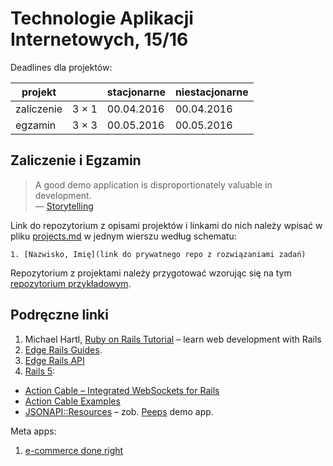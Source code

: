 # Technologie Aplikacji Internetowych, 15/16

Deadlines dla projektów:

| projekt    |         | stacjonarne | niestacjonarne |
|------------|---------|-------------|----------------|
| zaliczenie | 3 × 1   | 00.04.2016  | 00.04.2016     |
| egzamin    | 3 × 3   | 00.05.2016  | 00.05.2016     |


## Zaliczenie i Egzamin

> A good demo application is disproportionately valuable in development.<br>
> — [Storytelling](http://en.wikipedia.org/wiki/Storytelling)

Link do repozytorium z opisami projektów i linkami do nich należy wpisać
w pliku [projects.md](projects.md) w jednym wierszu według schematu:

    1. [Nazwisko, Imię](link do prywatnego repo z rozwiązaniami zadań)

Repozytorium z projektami należy przygotować wzorując się na
tym [repozytorium przykładowym](https://github.com/egzamin/projekty-asi).


## Podręczne linki

1. Michael Hartl,
   [Ruby on Rails Tutorial](https://www.railstutorial.org/book) –
   learn web development with Rails
1. [Edge Rails Guides](http://edgeguides.rubyonrails.org/).
1. [Edge Rails API](http://edgeapi.rubyonrails.org/)
1. [Rails 5]():
  - [Action Cable – Integrated WebSockets for Rails](https://github.com/rails/rails/tree/master/actioncable)
  - [Action Cable Examples](https://github.com/rails/actioncable-examples)
  - [JSONAPI::Resources](https://github.com/cerebris/jsonapi-resources) –
    zob. [Peeps](https://github.com/cerebris/peeps) demo app.

Meta apps:

1. [e-commerce done right](http://www.ror-e.com)
